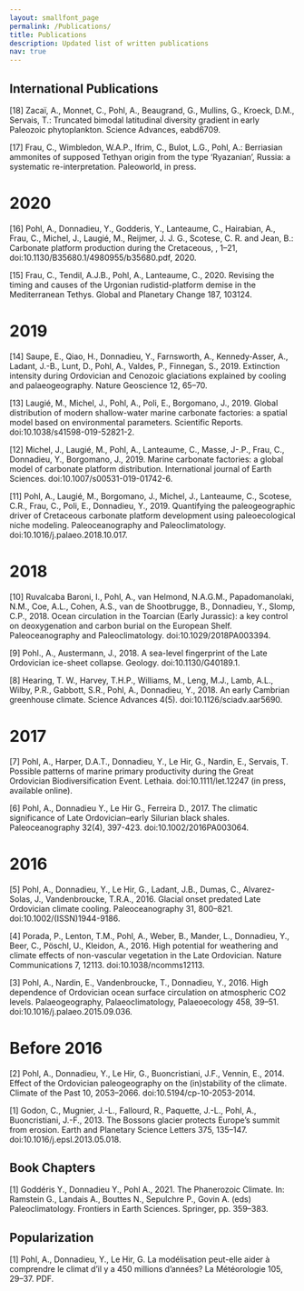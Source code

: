 ```yaml
---
layout: smallfont_page
permalink: /Publications/
title: Publications
description: Updated list of written publications
nav: true
---
```


<h2>International Publications</h2>

[18] Zacaï, A., Monnet, C.,  Pohl, A., Beaugrand, G., Mullins, G., Kroeck, D.M., Servais, T.: Truncated bimodal latitudinal diversity gradient in early Paleozoic phytoplankton. Science Advances, eabd6709.

[17] Frau, C., Wimbledon, W.A.P., Ifrim, C., Bulot, L.G., Pohl, A.: Berriasian ammonites of supposed Tethyan origin from the type ‘Ryazanian’, Russia: a systematic re-interpretation. Paleoworld, in press.

<h1>2020</h1>

[16] Pohl, A., Donnadieu, Y., Godderis, Y., Lanteaume, C., Hairabian, A., Frau, C., Michel, J., Laugié, M., Reijmer, J. J. G., Scotese, C. R. and Jean, B.: Carbonate platform production during the Cretaceous, , 1–21, doi:10.1130/B35680.1/4980955/b35680.pdf, 2020.

[15] Frau, C., Tendil, A.J.B., Pohl, A., Lanteaume, C., 2020. Revising the timing and causes of the Urgonian rudistid-platform demise in the Mediterranean Tethys. Global and Planetary Change 187, 103124.

<h1>2019</h1>

[14] Saupe, E., Qiao, H., Donnadieu, Y., Farnsworth, A., Kennedy-Asser, A., Ladant, J.-B., Lunt, D., Pohl, A., Valdes, P., Finnegan, S., 2019. Extinction intensity during Ordovician and Cenozoic glaciations explained by cooling and palaeogeography. Nature Geoscience 12, 65–70.

[13] Laugié, M., Michel, J., Pohl, A., Poli, E., Borgomano, J., 2019. Global distribution of modern shallow-water marine carbonate factories: a spatial model based on environmental parameters. Scientific Reports. doi:10.1038/s41598-019-52821-2.

[12] Michel, J., Laugié, M., Pohl, A., Lanteaume, C., Masse, J-.P., Frau, C., Donnadieu, Y., Borgomano, J., 2019. Marine carbonate factories: a global model of carbonate platform distribution. International journal of Earth Sciences. doi:10.1007/s00531-019-01742-6.

[11] Pohl, A., Laugié, M., Borgomano, J., Michel, J., Lanteaume, C., Scotese, C.R., Frau, C., Poli, E., Donnadieu, Y., 2019. Quantifying the paleogeographic driver of Cretaceous carbonate platform development using paleoecological niche modeling. Paleoceanography and Paleoclimatology. doi:10.1016/j.palaeo.2018.10.017.

<h1>2018</h1>

[10] Ruvalcaba Baroni, I., Pohl, A., van Helmond, N.A.G.M., Papadomanolaki, N.M., Coe, A.L., Cohen, A.S., van de Shootbrugge, B., Donnadieu, Y., Slomp, C.P., 2018. Ocean circulation in the Toarcian (Early Jurassic): a key control on deoxygenation and carbon burial on the European Shelf. Paleoceanography and Paleoclimatology. doi:10.1029/2018PA003394.

[9] Pohl., A., Austermann, J., 2018. A sea-level fingerprint of the Late Ordovician ice-sheet collapse. Geology. doi:10.1130/G40189.1.

[8] Hearing, T. W., Harvey, T.H.P., Williams, M., Leng, M.J., Lamb, A.L., Wilby, P.R., Gabbott, S.R., Pohl, A., Donnadieu, Y., 2018. An early Cambrian greenhouse climate. Science Advances 4(5). doi:10.1126/sciadv.aar5690.

<h1>2017</h1>

[7] Pohl, A., Harper, D.A.T., Donnadieu, Y., Le Hir, G., Nardin, E., Servais, T. Possible patterns of marine primary productivity during the Great Ordovician Biodiversification Event. Lethaia. doi:10.1111/let.12247 (in press, available online).

[6] Pohl, A., Donnadieu Y., Le Hir G., Ferreira D., 2017. The climatic significance of Late Ordovician–early Silurian black shales. Paleoceanography 32(4), 397-423. doi:10.1002/2016PA003064.

<h1>2016</h1>

[5] Pohl, A., Donnadieu, Y., Le Hir, G., Ladant, J.B., Dumas, C., Alvarez-Solas, J., Vandenbroucke, T.R.A., 2016. Glacial onset predated Late Ordovician climate cooling. Paleoceanography 31, 800–821. doi:10.1002/(ISSN)1944-9186.

[4] Porada, P., Lenton, T.M., Pohl, A., Weber, B., Mander, L., Donnadieu, Y., Beer, C., Pöschl, U., Kleidon, A., 2016. High potential for weathering and climate effects of non-vascular vegetation in the Late Ordovician. Nature Communications 7, 12113. doi:10.1038/ncomms12113.

[3] Pohl, A., Nardin, E., Vandenbroucke, T., Donnadieu, Y., 2016. High dependence of Ordovician ocean surface circulation on atmospheric CO2 levels. Palaeogeography, Palaeoclimatology, Palaeoecology 458, 39–51. doi:10.1016/j.palaeo.2015.09.036.

<h1>Before 2016</h1>

[2] Pohl, A., Donnadieu, Y., Le Hir, G., Buoncristiani, J.F., Vennin, E., 2014. Effect of the Ordovician paleogeography on the (in)stability of the climate. Climate of the Past 10, 2053–2066. doi:10.5194/cp-10-2053-2014.

[1] Godon, C., Mugnier, J.-L., Fallourd, R., Paquette, J.-L., Pohl, A., Buoncristiani, J.-F., 2013. The Bossons glacier protects Europe’s summit from erosion. Earth and Planetary Science Letters 375, 135–147. doi:10.1016/j.epsl.2013.05.018.

<h2>Book Chapters</h2>

[1] Goddéris Y., Donnadieu Y., Pohl A., 2021. The Phanerozoic Climate. In: Ramstein G., Landais A., Bouttes N., Sepulchre P., Govin A. (eds) Paleoclimatology. Frontiers in Earth Sciences. Springer, pp. 359–383.

<h2>Popularization</h2>

[1] Pohl, A., Donnadieu, Y., Le Hir, G. La modélisation peut-elle aider à comprendre le climat d’il y a 450 millions d’années? La Météorologie 105, 29–37. PDF.
